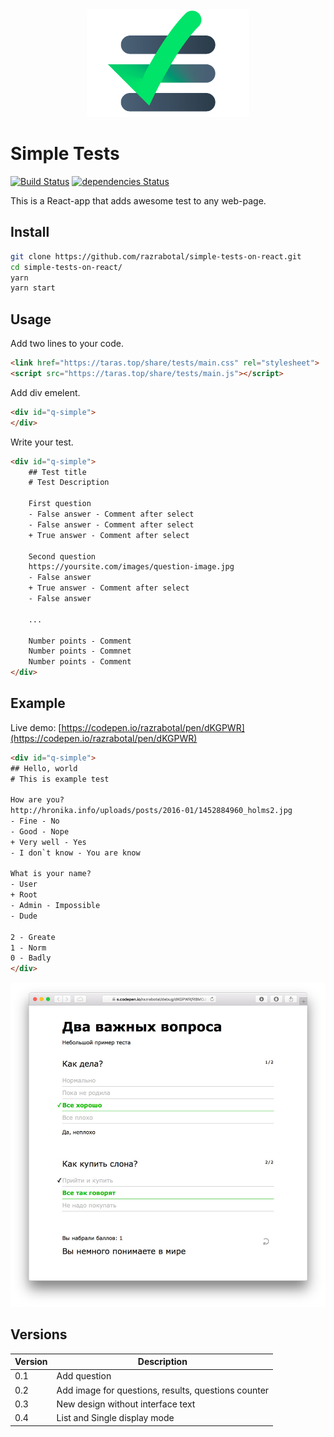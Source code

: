 <div align="center">
    <img src="presentation/present-logo.jpg" alt="Simple tests logo" width="260">
</div>


# Simple Tests
 

[![Build Status](https://travis-ci.org/razrabotal/simple-tests-on-react.svg?branch=master)](https://travis-ci.org/razrabotal/simple-tests-on-react)
[![dependencies Status](https://david-dm.org/razrabotal/simple-tests-on-react/status.svg)](https://david-dm.org/razrabotal/simple-tests-on-react) 

This is a React-app that adds awesome test to any web-page. 

## Install

```bash
git clone https://github.com/razrabotal/simple-tests-on-react.git
cd simple-tests-on-react/
yarn
yarn start
```

## Usage

Add two lines to your code.
```html
<link href="https://taras.top/share/tests/main.css" rel="stylesheet">
<script src="https://taras.top/share/tests/main.js"></script>
```

Add div emelent. 
```html
<div id="q-simple">
</div>
```

Write your test.
```html
<div id="q-simple">
    ## Test title
    # Test Description
    
    First question
    - False answer - Comment after select
    - False answer - Comment after select
    + True answer - Comment after select
    
    Second question
    https://yoursite.com/images/question-image.jpg
    - False answer 
    + True answer - Comment after select
    - False answer
    
    ...
    
    Number points - Comment
    Number points - Commnet
    Number points - Comment   
</div>
```

## Example
Live demo: [https://codepen.io/razrabotal/pen/dKGPWR](https://codepen.io/razrabotal/pen/dKGPWR)

```html
<div id="q-simple">
## Hello, world
# This is example test

How are you?
http://hronika.info/uploads/posts/2016-01/1452884960_holms2.jpg
- Fine - No
- Good - Nope
+ Very well - Yes
- I don`t know - You are know

What is your name? 
- User
+ Root
- Admin - Impossible
- Dude

2 - Greate
1 - Norm
0 - Badly
</div>
```

![alt text](presentation/example.jpg "Example test")

## Versions

Version | Description
------------ | -------------
0.1 | Add question
0.2 | Add image for questions, results, questions counter
0.3 | New design without interface text 
0.4 | List and Single display mode 

